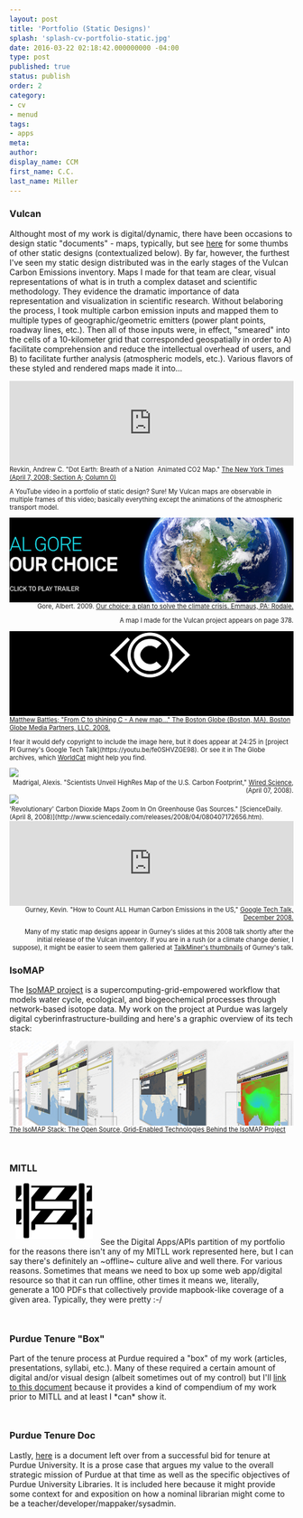 ```yaml
---
layout: post
title: 'Portfolio (Static Designs)'
splash: 'splash-cv-portfolio-static.jpg'
date: 2016-03-22 02:18:42.000000000 -04:00
type: post
published: true
status: publish
order: 2
category:
- cv
- menud
tags:
- apps
meta:
author:
display_name: CCM
first_name: C.C.
last_name: Miller
---
```


### Vulcan
Althought most of my work is digital/dynamic, there have been occasions to design static "documents" - maps, typically, but see [here](https://www.dropbox.com/s/t2dzm8tx83ggugl/ccmiller_tenureBox.pdf?dl=0) for some thumbs of other static designs (contextualized below). By far, however, the furthest I've seen my static design distributed was in the early stages of the Vulcan Carbon Emissions inventory. Maps I made for that team are clear, visual representations of what is in truth a complex dataset and scientific methodology. They evidence the dramatic importance of data representation and visualization in scientific research. Without belaboring the process, I took multiple carbon emission inputs and mapped them to multiple types of geographic/geometric emitters (power plant points, roadway lines, etc.). Then all of those inputs were, in effect, "smeared" into the cells of a 10-kilometer grid that corresponded geospatially in order to A) facilitate comprehension and reduce the intellectual overhead of users, and B) to facilitate further analysis (atmospheric models, etc.). Various flavors of these styled and rendered maps made it into...


<!-- ******************************* INSTANCE-LEFT -->
<div class="portfolio-wrapper col-lg-12 col-md-12 col-sm-12 col-xs-12"><div class="col-lg-12 col-md-12 col-sm-12 col-xs-12" style="max-height:150px;overflow:hidden;">
<iframe class="pull-left" width="100%" src="https://www.youtube.com/embed/eJpj8UUMTaI" frameborder="0" allowfullscreen></iframe>
</div>
<div class="col-lg-12 col-md-12 col-sm-12 col-xs-12" style="text-align:left;font-size:.8em;">
<span class="portfolio-title">Revkin, Andrew C. "Dot Earth: Breath of a Nation ­­ Animated CO2 Map." <a href="https://dotearth.blogs.nytimes.com/2008/04/07/breath-of-a-nation-animated-co2-map">The New York Times (April 7, 2008; Section A; Column 0)</a></span> <p>A YouTube video in a portfolio of static design? Sure! My Vulcan maps are observable in multiple frames of this video; basically everything except the animations of the atmospheric transport model.</p>
</div>
</div> <!-- ******************************* /INSTANCE -->


<!-- ******************************* INSTANCE-RIGHT -->
<div class="portfolio-wrapper col-lg-12 col-md-12 col-sm-12 col-xs-12"><div class="col-lg-12 col-md-12 col-sm-12 col-xs-12" style="max-height:150px;overflow:hidden;">
<a href="http://www.worldcat.org/title/our-choice-how-we-can-solve-the-climate-crisis-young-readers-edition/oclc/678925626&referer=brief_results"><img class="pull-right" src="/assets/img/portfolio-gore-choice.jpg"></img></a>
</div>
<div class="col-lg-12 col-md-12 col-sm-12 col-xs-12" style="text-align:right;font-size:.8em;">
Gore, Albert. 2009. <a href="http://www.worldcat.org/title/our-choice-how-we-can-solve-the-climate-crisis-young-readers-edition/oclc/678925626&referer=brief_results">Our choice: a plan to solve the climate crisis. Emmaus, PA: Rodale.</a>
<p>A map I made for the Vulcan project appears on page 378.</p>
</div>
</div> <!-- ******************************* /INSTANCE -->


<!-- ******************************* INSTANCE-LEFT -->
<div class="portfolio-wrapper col-lg-12 col-md-12 col-sm-12 col-xs-12"><div class="col-lg-12 col-md-12 col-sm-12 col-xs-12" style="max-height:150px;overflow:hidden;">
<a href="https://secure.pqarchiver.com/boston/doc/405111154.html?FMT=CITE&FMTS=CITE:FT&type=current&date=Apr+27%2C+2008&author=Battles%2C+Matthew%7C%7C%7C%7C%7C%7CMatthew+Battles+is+a+freelance+writer+in+Jamaica+Plain%7C%7C%7C%7C%7C%7Cthe+author+of+%22Library%3A+An+Unquiet+History.%22&pub=Boston+Globe&edition=&startpage=D.2&desc=From+C+to+shining+C+-+A+new+map+gives+a+detailed+picture+of+America%27s+carbon+emissions"><img class="pull-left" src="/assets/img/noun_23428_cc-invert.png"></img></a>
</div>
<div class="col-lg-12 col-md-12 col-sm-12 col-xs-12" style="text-align:left;font-size:.8em;">
<a href="https://secure.pqarchiver.com/boston/doc/405111154.html?FMT=CITE&FMTS=CITE:FT&type=current&date=Apr+27%2C+2008&author=Battles%2C+Matthew%7C%7C%7C%7C%7C%7CMatthew+Battles+is+a+freelance+writer+in+Jamaica+Plain%7C%7C%7C%7C%7C%7Cthe+author+of+%22Library%3A+An+Unquiet+History.%22&pub=Boston+Globe&edition=&startpage=D.2&desc=From+C+to+shining+C+-+A+new+map+gives+a+detailed+picture+of+America%27s+carbon+emissions">Matthew Battles; "From C to shining C - A new map..." The Boston Globe (Boston, MA). Boston Globe Media Partners, LLC. 2008.</a> <p>I fear it would defy copyright to include the image here, but it does appear at 24:25 in [project PI Gurney's Google Tech Talk](https://youtu.be/fe0SHVZGE98). Or see it in The Globe archives, which <a href="http://www.worldcat.org/search?q=ti%3A%22the+boston+globe%22&qt=advanced&dblist=638">WorldCat</a> might help you find.</p>
</div>
</div> <!-- ******************************* /INSTANCE -->



<!-- ******************************* INSTANCE-RIGHT -->
<div class="portfolio-wrapper col-lg-12 col-md-12 col-sm-12 col-xs-12"><div class="col-lg-12 col-md-12 col-sm-12 col-xs-12" style="max-height:150px;overflow:hidden;">
<a href="https://www.wired.com/2008/04/scientists-unve/"><img width="100%" src="https://www.wired.com/images_blogs/wiredscience/images/2008/04/07/vulacnhighres.jpg"></img></a>
</div>
<div class="col-lg-12 col-md-12 col-sm-12 col-xs-12" style="text-align:right;font-size:.8em;">
Madrigal, Alexis. "Scientists Unveil High­Res Map of the U.S. Carbon Footprint," <a href="https://www.wired.com/2008/04/scientists-unve/">Wired Science</a>, (April 07, 2008).
</div>
</div> <!-- ******************************* /INSTANCE -->



<!-- ******************************* INSTANCE-LEFT -->
<div class="portfolio-wrapper col-lg-12 col-md-12 col-sm-12 col-xs-12"><div class="col-lg-12 col-md-12 col-sm-12 col-xs-12" style="max-height:150px;overflow:hidden;">
<a href="http://www.sciencedaily.com/releases/2008/04/080407172656.htm"><img width="100%" src="https://news.uns.purdue.edu/images/+2008/gurneyvulcan1LO.jpg"></img></a>
</div>
<div class="col-lg-12 col-md-12 col-sm-12 col-xs-12" style="text-align:left;font-size:.8em;">
'Revolutionary' Carbon Dioxide Maps Zoom In On Greenhouse Gas Sources." [ScienceDaily. (April 8, 2008)](http://www.sciencedaily.com/releases/2008/04/080407172656.htm).
</div>
</div> <!-- ******************************* /INSTANCE -->



<!-- ******************************* INSTANCE-RIGHT -->
<div class="portfolio-wrapper col-lg-12 col-md-12 col-sm-12 col-xs-12"><div class="col-lg-12 col-md-12 col-sm-12 col-xs-12" style="max-height:150px;overflow:hidden;">
<iframe class="pull-left" width="100%" src="https://www.youtube.com/embed/fe0SHVZGE98?ecver=1" frameborder="0" allowfullscreen></iframe>
</div>
<div class="col-lg-12 col-md-12 col-sm-12 col-xs-12" style="text-align:right;font-size:.8em;">
<span class="portfolio-title">Gurney, Kevin. "How to Count ALL Human Carbon Emissions in the US," <a href="https://youtu.be/fe0SHVZGE98">Google Tech Talk, December 2008.</a></span>
<p>Many of my static map designs appear in Gurney's slides at this 2008 talk shortly after the initial release of the Vulcan inventory. If you are in a rush (or a climate change denier, I suppose), it might be easier to seem them galleried at <a href="http://talkminer.fxpal.com/viewtalk.jsp?videoid=fe0SHVZGE98&q=&row=5&N=5#.WWUs_cbMzGI">TalkMiner's thumbnails</a> of Gurney's talk.</p>
</div>
</div> <!-- ******************************* /INSTANCE -->

### IsoMAP
The <a href="https://isomap.rcac.purdue.edu/isomap/">IsoMAP project</a> is a supercomputing-grid-empowered workflow that models water cycle, ecological, and biogeochemical processes through network-based isotope data. My work on the project at Purdue was largely digital cyberinfrastructure-building and here's a graphic overview of its tech stack:


<!-- ******************************* INSTANCE-LEFT -->
<div class="portfolio-wrapper col-lg-12 col-md-12 col-sm-12 col-xs-12"><div class="col-lg-12 col-md-12 col-sm-12 col-xs-12" style="max-height:150px;overflow:hidden;">
<a href="https://isomap.rcac.purdue.edu/isomap/static/docs/basin2011_isomapstack.pdf"><img width="100%" src="/assets/img/portfolio-isomap-stack.png"></img></a>
</div>
<div class="col-lg-12 col-md-12 col-sm-12 col-xs-12" style="text-align:left;font-size:.8em;">
<span class="portfolio-title"><a href="https://isomap.rcac.purdue.edu/isomap/static/docs/basin2011_isomapstack.pdf">The IsoMAP Stack: The Open Source, Grid-Enabled Technologies Behind the IsoMAP Project</a></span>
</div>
</div> <!-- ******************************* /INSTANCE -->



<h3 style="margin-top:10%;text-align:left;">MITLL</h3>
<p><img height="100px" src="/assets/img/noun_199345_cc.png" class="pull-right" style="padding: 0 2% 2% 2%;"/>
See the <span class="copy-trigger" data-type="slug" data-id="cv-portfolio-digital">Digital Apps/APIs</span> partition of my portfolio for the reasons there isn't any of my MITLL work represented here, but I can say there's definitely an ~offline~ culture alive and well there. For various reasons. Sometimes that means we need to box up some web app/digital resource so that it can run offline, other times it means we, literally, generate a 100 PDFs that collectively provide mapbook-like coverage of a given area. Typically, they were pretty :-/</p>


<h3 style="margin-top:10%;text-align:left;">Purdue Tenure "Box"</h3>
<p>Part of the tenure process at Purdue required a "box" of my work (articles, presentations, syllabi, etc.). Many of these required a certain amount of digital and/or visual design (albeit sometimes out of my control) but I'll <a href="https://www.dropbox.com/s/t2dzm8tx83ggugl/ccmiller_tenureBox.pdf?dl=0">link to this document</a> because it provides a kind of compendium of my work prior to MITLL and at least I *can* show it.</p>

<h3 style="margin-top:10%;text-align:left;">Purdue Tenure Doc</h3>
<p>Lastly, <a href="https://www.dropbox.com/s/2slebgh83kzuegj/ccmiller_tenureNarrative.pdf?dl=0">here</a> is a document left over from a successful bid for tenure at Purdue University. It is a prose case that argues my value to the overall strategic mission of Purdue at that time as well as the specific objectives of Purdue University Libraries. It is included here because it might provide some context for and exposition on how a nominal librarian might come to be a teacher/developer/mappaker/sysadmin.</p>
